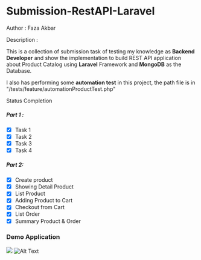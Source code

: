 # Submission-RestAPI-Laravel


Author : Faza Akbar

Description :

This is a collection of submission task of testing my knowledge as **Backend Developer** and show the implementation to build REST API application about Product Catalog using **Laravel** Framework and **MongoDB** as the Database.

I also has performing some **automation test** in this project, the path file is in "/tests/feature/automationProductTest.php"

Status Completion 
##### Part 1 :
- [x] Task 1
- [x] Task 2
- [x] Task 3
- [x] Task 4

##### Part 2:
- [x] Create product
- [x] Showing Detail Product
- [x] List Product 
- [x] Adding Product to Cart 
- [x] Checkout from Cart
- [x] List Order
- [x] Summary Product & Order

### Demo Application
![](https://github.com/faza76/Submission-RestAPI-Laravel/demo.gif)
![Alt Text](https://media.giphy.com/media/vFKqnCdLPNOKc/giphy.gif)
